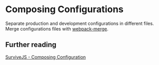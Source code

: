 # Composing Configurations

Separate production and development configurations in different files. Merge configurations files with [webpack-merge](https://github.com/survivejs/webpack-merge).

## Further reading

[SurviveJS - Composing Configuration](https://survivejs.com/webpack/developing/composing-configuration/)
